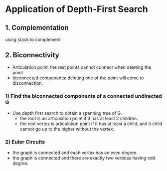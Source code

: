 # Application of Depth-First Search

## 1. Complementation

using stack to complement

## 2. Biconnectivity

+ Articulation point: the rest points cannot connect when deleting the point.
+ biconnected components: deleting one of the point will come to disconnection.

### 1) Find the biconnected components of a connected undirected G

+ Use depth first search to obtain a spanning tree of G.
  + the root is an articulation point if it has at least 2 children.
  + the rest vertex is articulation point if it has at least a child, and it child cannot go up to the higher without the vertex.

### 2) Euler Circuits

+ the graph is connected and each vertex has an even degree.
+ the graph is connected and there are exactly two vertices having odd degree.